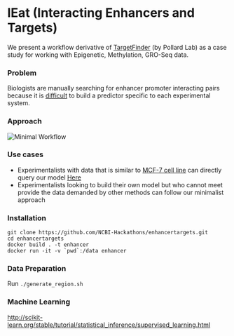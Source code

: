 #  IEat (Interacting Enhancers and Targets)
We present a workflow derivative of [TargetFinder](https://github.com/shwhalen/targetfinder) (by Pollard Lab) as a case study for working with Epigenetic, Methylation, GRO-Seq data.

### Problem
Biologists are manually searching for enhancer promoter interacting pairs because it is [difficult]() to build a predictor specific to each experimental system. 

### Approach
![Minimal Workflow](https://raw.githubusercontent.com/NCBI-Hackathons/enhancertargets/master/img/MinWorkflow.png)

### Use cases
 - Experimentalists with data that is similar to [MCF-7 cell line](https://en.wikipedia.org/wiki/MCF-7) can directly query our model [Here](list-of-interactions)
- Experimentalists looking to build their own model but who cannot meet provide the data demanded by other methods can follow our minimalist approach

### Installation
```
git clone https://github.com/NCBI-Hackathons/enhancertargets.git
cd enhancertargets 
docker build . -t enhancer
docker run -it -v `pwd`:/data enhancer
```
### Data Preparation
Run `./generate_region.sh`

### Machine Learning

http://scikit-learn.org/stable/tutorial/statistical_inference/supervised_learning.html
